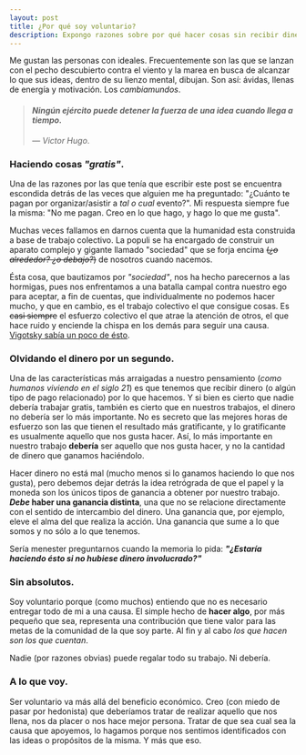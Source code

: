 ```yaml
---
layout: post
title: ¿Por qué soy voluntario?
description: Expongo razones sobre por qué hacer cosas sin recibir dinero a cambio también vale la pena.
---
```

Me gustan las personas con ideales. Frecuentemente son las que se lanzan con el pecho descubierto contra el viento y la marea en busca de alcanzar lo que sus ideas, dentro de su lienzo mental, dibujan. Son así: ávidas, llenas de energía y motivación. Los *cambiamundos*.

> #### *Ningún ejército puede detener la fuerza de una idea cuando llega a tiempo.*
> — <cite>Victor Hugo</cite>.

### Haciendo cosas *"gratis"*.

Una de las razones por las que tenía que escribir este post se encuentra escondida detrás de las veces que alguien me ha preguntado: "¿Cuánto te pagan por organizar/asistir a *tal o cual* evento?". Mi respuesta siempre fue la misma: "No me pagan. Creo en lo que hago, y hago lo que me gusta".

Muchas veces fallamos en darnos cuenta que la humanidad esta construida a base de trabajo colectivo. La populi se ha encargado de construir un aparato complejo y gigante llamado "sociedad" que se forja encima <s>(*¿o alrededor? ¿o debajo?*)</s> de nosotros cuando nacemos.

Ésta cosa, que bautizamos por *"sociedad"*, nos ha hecho parecernos a las hormigas, pues nos enfrentamos a una batalla campal contra nuestro ego para aceptar, a fin de cuentas, que individualmente no podemos hacer mucho, y que en cambio, es el trabajo colectivo el que consigue cosas. Es <s>casi siempre</s> el esfuerzo colectivo el que atrae la atención de otros, el que hace ruido y enciende la chispa en los demás para seguir una causa. [Vigotsky sabía un poco de ésto](https://en.wikipedia.org/wiki/Cultural-historical_psychology#cite_note-:0-5).

### Olvidando el dinero por un segundo.

Una de las características más arraigadas a nuestro pensamiento (*como humanos viviendo en el siglo 21*) es que tenemos que recibir dinero (o algún tipo de pago relacionado) por lo que hacemos. Y si bien es cierto que nadie debería trabajar gratis, también es cierto que en nuestros trabajos, el dinero no debería ser lo más importante. No es secreto que las mejores horas de esfuerzo son las que tienen el resultado más gratificante, y lo gratificante es usualmente aquello que nos gusta hacer. Así, lo más importante en nuestro trabajo **debería** ser aquello que nos gusta hacer, y no la cantidad de dinero que ganamos haciéndolo.

Hacer dinero no está mal (mucho menos si lo ganamos haciendo lo que nos gusta), pero debemos dejar detrás la idea retrógrada de que el papel y la moneda son los únicos tipos de ganancia a obtener por nuestro trabajo. ***Debe* haber una ganancia distinta**, una que no se relacione directamente con el sentido de intercambio del dinero. Una ganancia que, por ejemplo, eleve el alma del que realiza la acción. Una ganancia que sume a lo que somos y no sólo a lo que tenemos. 

Sería menester preguntarnos cuando la memoria lo pida: ***"¿Estaría haciendo ésto si no hubiese dinero involucrado?"***

### Sin absolutos.

Soy voluntario porque (como muchos) entiendo que no es necesario entregar todo de mi a una causa. El simple hecho de **hacer algo**, por más pequeño que sea, representa una contribución que tiene valor para las metas de la comunidad de la que soy parte. Al fin y al cabo *los que hacen son los que cuentan*.

Nadie (por razones obvias) puede regalar todo su trabajo. Ni debería.

### A lo que voy.

Ser voluntario va más allá del beneficio económico. Creo
(con miedo de pasar por hedonista) que deberíamos tratar de realizar
aquello que nos llena, nos da placer o nos hace mejor persona. Tratar de que sea cual sea la causa que apoyemos, lo hagamos porque nos sentimos identificados con las ideas o propósitos de la misma. Y más que eso.
